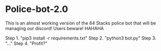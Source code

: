 # Police-bot-2.0
This is an almost working version of the 64 Stacks police bot that will be managing our discord!
Users beware! HAHAHA

Step 1. "pip3 install -r requirements.txt"
Step 2. "python3 bot.py"
Step 3. "..."
Step 4. "Profit?"
